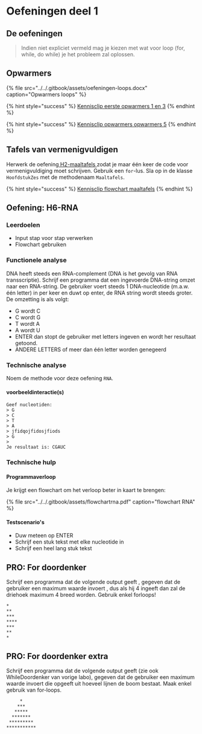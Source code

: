 # Oefeningen deel 1

## De oefeningen

> Indien niet expliciet vermeld mag je kiezen met wat voor loop \(for, while, do while\) je het probleem zal oplossen.

## Opwarmers

{% file src="../../.gitbook/assets/oefeningen-loops.docx" caption="Opwarmers loops" %}

{% hint style="success" %}
[Kennisclip eerste opwarmers 1 en 3](https://youtu.be/wludpSDwCK8)
{% endhint %}

{% hint style="success" %}
[Kennisclip opwarmers opwarmers 5](https://youtu.be/edxhVzol7jA)
{% endhint %}

## Tafels van vermenigvuldigen

Herwerk de oefening[ H2-maaltafels ](../h1-variabelen-en-datatypes/a_practica.md#oefening-h-2-maaltafels)zodat je maar één keer de code voor vermenigvuldiging moet schrijven. Gebruik een `for`-lus. Sla op in de klasse `HoofdstukZes` met de methodenaam `Maaltafels`.

{% hint style="success" %}
[Kennisclip flowchart maaltafels](https://youtu.be/YmOnUvSQShY)
{% endhint %}

## Oefening: H6-RNA

### Leerdoelen

* Input stap voor stap verwerken
* Flowchart gebruiken

### Functionele analyse

DNA heeft steeds een RNA-complement \(DNA is het gevolg van RNA transscriptie\). Schrijf een programma dat een ingevoerde DNA-string omzet naar een RNA-string. De gebruiker voert steeds 1 DNA-nucleotide \(m.a.w. één letter\) in per keer en duwt op enter, de RNA string wordt steeds groter. De omzetting is als volgt:

* G wordt C
* C wordt G
* T wordt A
* A wordt U
* ENTER dan stopt de gebruiker met letters ingeven en wordt her resultaat getoond.
* ANDERE LETTERS of meer dan één letter worden genegeerd

### Technische analyse

Noem de methode voor deze oefening `RNA`.

#### voorbeeldinteractie\(s\)

```text
Geef nucleotiden:
> G
> C
> T
> A
> jfidqojfidosjfiods
> G
>
Je resultaat is: CGAUC
```

### Technische hulp

#### Programmaverloop

Je krijgt een flowchart om het verloop beter in kaart te brengen:

{% file src="../../.gitbook/assets/flowchartrna.pdf" caption="flowchart RNA" %}

#### Testscenario's

* Duw meteen op ENTER
* Schrijf een stuk tekst met elke nucleotide in
* Schrijf een heel lang stuk tekst

## PRO: For doordenker

Schrijf een programma dat de volgende output geeft , gegeven dat de gebruiker een maximum waarde invoert , dus als hij 4 ingeeft dan zal de driehoek maximum 4 breed worden. Gebruik enkel forloops!

```text
*
**
***
****
***
**
*
```

## PRO: For doordenker extra

Schrijf een programma dat de volgende output geeft \(zie ook WhileDoordenker van vorige labo\), gegeven dat de gebruiker een maximum waarde invoert die opgeeft uit hoeveel lijnen de boom bestaat. Maak enkel gebruik van for-loops.

```text
     *
    ***
   *****
  *******
 *********
***********
```

